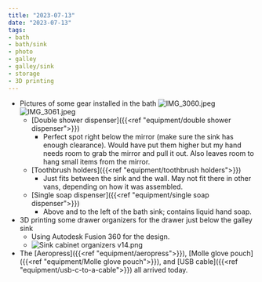 ```yaml
---
title: "2023-07-13"
date: "2023-07-13"
tags:
- bath
- bath/sink
- photo
- galley
- galley/sink
- storage
- 3D printing
---
```

- Pictures of some gear installed in the bath
	![IMG_3060.jpeg](/images/IMG_3060_1689253812666_0.jpeg)
	![IMG_3061.jpeg](/images/IMG_3061_1689253803145_0.jpeg)
	- [Double shower dispenser]({{<ref "equipment/double shower dispenser">}})
		- Perfect spot right below the mirror (make sure the sink has enough clearance). Would have put them higher but my hand needs room to grab the mirror and pull it out. Also leaves room to hang small items from the mirror.
	- [Toothbrush holders]({{<ref "equipment/toothbrush holders">}})
		- Just fits between the sink and the wall. May not fit there in other vans, depending on how it was assembled.
	- [Single soap dispenser]({{<ref "equipment/single soap dispenser">}})
		- Above and to the left of the bath sink; contains liquid hand soap.
- 3D printing some drawer organizers for the drawer just below the galley sink
	- Using Autodesk Fusion 360 for the design.
	- ![Sink cabinet organizers v14.png](/images/Sink_cabinet_organizers_v14_1689267737266_0.png)
- The [Aeropress]({{<ref "equipment/aeropress">}}), [Molle glove pouch]({{<ref "equipment/Molle glove pouch">}}), and [USB cable]({{<ref "equipment/usb-c-to-a-cable">}}) all arrived today.